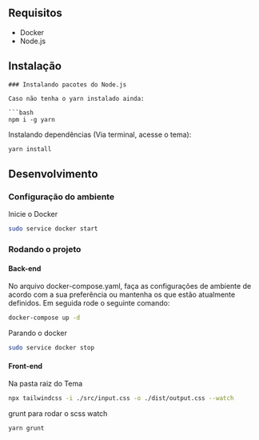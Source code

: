 ## Requisitos

- Docker
- Node.js

## Instalação

```
### Instalando pacotes do Node.js

Caso não tenha o yarn instalado ainda:

```bash
npm i -g yarn
```

Instalando dependências (Via terminal, acesse o tema):

```bash
yarn install
```

## Desenvolvimento

### Configuração do ambiente

Inicie o Docker 

```bash
sudo service docker start
```

### Rodando o projeto

#### Back-end
No arquivo docker-compose.yaml, faça as configurações de ambiente de acordo com a sua preferência ou mantenha os que estão atualmente definidos. Em seguida rode o seguinte comando:

```bash
docker-compose up -d
```

Parando o docker

```bash
sudo service docker stop
```

#### Front-end

Na pasta raiz do Tema

```bash
npx tailwindcss -i ./src/input.css -o ./dist/output.css --watch
```

grunt para rodar o scss watch
```bash
yarn grunt
```
